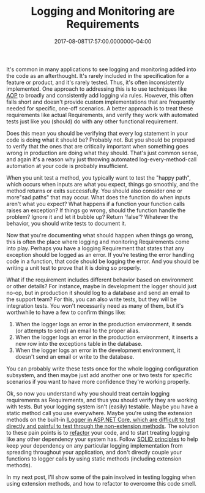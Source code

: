 ﻿---
title: Logging and Monitoring are Requirements
date: "2017-08-08T17:57:00.0000000-04:00"
description: It's common in many applications to see logging and monitoring
featuredImage: /img/logging-and-monitoring-are-requirements.png
---

It's common in many applications to see logging and monitoring added into the code as an afterthought. It's rarely included in the specification for a feature or product, and it's rarely tested. Thus, it's often inconsistently implemented. One approach to addressing this is to use techniques like [AOP](https://en.wikipedia.org/wiki/Aspect-oriented_programming) to broadly and consistently add logging via rules. However, this often falls short and doesn't provide custom implementations that are frequently needed for specific, one-off scenarios. A better approach is to treat these requirements like actual Requirements, and verify they work with automated tests just like you (should) do with any other functional requirement.

Does this mean you should be verifying that every log statement in your code is doing what it should be? Probably not. But you should be prepared to verify that the ones that are critically important when something goes wrong in production are doing what they should. That's just common sense, and again it's a reason why just throwing automated log-every-method-call automation at your code is probably insufficient.

When you unit test a method, you typically want to test the "happy path", which occurs when inputs are what you expect, things go smoothly, and the method returns or exits successfully. You should also consider one or more"sad paths" that may occur. What does the function do when inputs aren't what you expect? What happens if a function your function calls raises an exception? If things go wrong, should the function handle the problem? Ignore it and let it bubble up? Return 'false'? Whatever the behavior, you should write tests to document it.

Now that you're documenting what should happen when things go wrong, this is often the place where logging and monitoring Requirements come into play. Perhaps you have a logging Requirement that states that any exception should be logged as an error. If you're testing the error handling code in a function, that code should be logging the error. And you should be writing a unit test to prove that it is doing so properly.

What if the requirement includes different behavior based on environment or other details? For instance, maybe in development the logger should just no-op, but in production it should log to a database and send an email to the support team? For this, you can also write tests, but they will be integration tests. You won't necessarily need as many of them, but it's worthwhile to have a few to confirm things like:

1. When the logger logs an error in the production environment, it sends (or attempts to send) an email to the proper alias.
2. When the logger logs an error in the production environment, it inserts a new row into the exceptions table in the database.
3. When the logger logs an error in the development environment, it doesn't send an email or write to the database.

You can probably write these tests once for the whole logging configuration subsystem, and then maybe just add another one or two tests for specific scenarios if you want to have more confidence they're working properly.

Ok, so now you understand why you should treat certain logging requirements as Requirements, and thus you should verify they are working with tests. But your logging system isn't (easily) testable. Maybe you have a static method call you use everywhere. Maybe you're using the extension methods on the built-in [ILogger<T> in ASP.NET Core, which are difficult to test directly and painful to test through the non-extension methods](https://github.com/aspnet/Logging/issues/611). The solution to these pain points is to [refactor](https://www.pluralsight.com/courses/refactoring-fundamentals) your code, and to start treating logging like any other dependency your system has. Follow [SOLID principles](https://www.pluralsight.com/courses/principles-oo-design) to help keep your dependency on any particular logging implementation from spreading throughout your application, and don't directly couple your functions to logger calls by using static methods (including extension methods).

In my next post, I'll show some of the pain involved in testing logging when using extension methods, and how to refactor to overcome this code smell.

